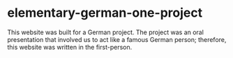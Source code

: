 # elementary-german-one-project

This website was built for a German project. The project was an oral presentation that involved us to act like a famous German person; therefore, this website was written in the first-person.
